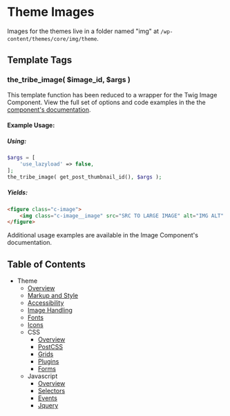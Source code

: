 #  Theme Images

Images for the themes live in a folder named "img" at `/wp-content/themes/core/img/theme`. 

## Template Tags

### the_tribe_image( $image_id, $args )

This template function has been reduced to a wrapper for the Twig Image Component.  View the full set of options and code examples in the the [component's documentation](/docs/frontend/components/image.md).

#### Example Usage:

##### Using:
```php
$args = [
    'use_lazyload' => false,
];
the_tribe_image( get_post_thumbnail_id(), $args );
```

##### Yields:
```html
<figure class="c-image">
    <img class="c-image__image" src="SRC TO LARGE IMAGE" alt="IMG ALT"  />
</figure>
```

Additional usage examples are available in the Image Component's documentation.

## Table of Contents

* Theme
  * [Overview](/docs/frontend/README.md)
  * [Markup and Style](/docs/frontend/markup-and-style.md)
  * [Accessibility](/docs/frontend/accessibility.md)
  * [Image Handling](/docs/frontend/images.md)
  * [Fonts](/docs/frontend/fonts.md)
  * [Icons](/docs/frontend/icons.md)
  * CSS
    * [Overview](/docs/frontend/css/README.md)
    * [PostCSS](/docs/frontend/css/postcss.md)
    * [Grids](/docs/frontend/css/grids.md)
    * [Plugins](/docs/frontend/css/plugins.md)
    * [Forms](/docs/frontend/css/forms.md)
  * Javascript
    * [Overview](/docs/frontend/js/README.md)
    * [Selectors](/docs/frontend/js/selectors.md)
    * [Events](/docs/frontend/js/events.md)
    * [Jquery](/docs/frontend/js/jquery.md)
